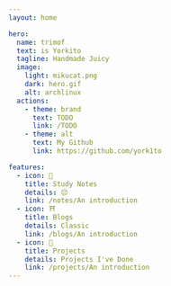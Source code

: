 ```yaml
---
layout: home

hero:
  name: trimof
  text: is Yorkito
  tagline: Handmade Juicy
  image:
    light: mikucat.png
    dark: hero.gif
    alt: archlinux
  actions:
    - theme: brand
      text: TODO
      link: /TODO
    - theme: alt
      text: My Github
      link: https://github.com/york1to

features:
  - icon: 📖
    title: Study Notes
    details: 😔
    link: /notes/An introduction
  - icon: ⛩️
    title: Blogs
    details: Classic
    link: /blogs/An introduction
  - icon: 🦾
    title: Projects
    details: Projects I've Done
    link: /projects/An introduction
---
```

